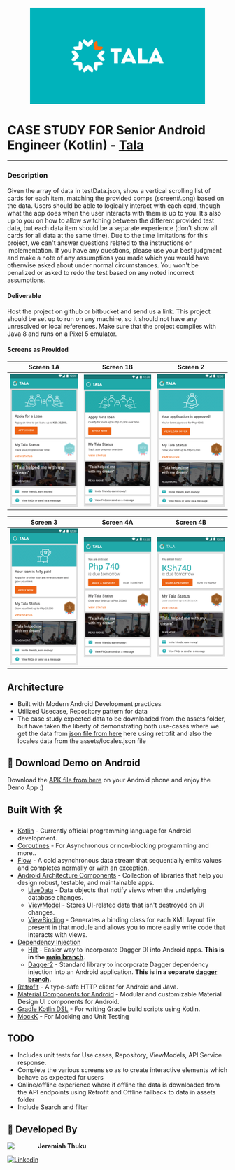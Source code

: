 <p align="center"><a href="https://safeboda.com/ke/" target="_blank"><img src="https://github.com/jeremy02/Tala-Challenge/blob/main/public/tala_logo.png" width="400"></a></p>

# CASE STUDY FOR Senior Android Engineer (Kotlin) - [Tala](https://tala.co/)

---
### Description
Given the array of data in testData.json, show a vertical scrolling list of cards for each item,
matching the provided comps (screen#.png) based on the data. Users should be able to logically
interact with each card, though what the app does when the user interacts with them is up to
you.
It’s also up to you on how to allow switching between the different provided test data, but each
data item should be a separate experience (don’t show all cards for all data at the same time).
Due to the time limitations for this project, we can't answer questions related to the instructions
or implementation. If you have any questions, please use your best judgment and make a note
of any assumptions you made which you would have otherwise asked about under normal
circumstances. You won't be penalized or asked to redo the test based on any noted incorrect
assumptions.

#### Deliverable
Host the project on github or bitbucket and send us a link. This project should be set up to run
on any machine, so it should not have any unresolved or local references.
Make sure that the project compiles with Java 8 and runs on a Pixel 5 emulator.

#### Screens as Provided
Screen 1A           |  Screen 1B            |  Screen 2
:-------------------------:|:-------------------------:|:-------------------------:
![](public/screen1a.png)  |  ![](public/screen1b.png)  |  ![](public/screen2.png)

Screen 3           |  Screen 4A            |  Screen 4B
:-------------------------:|:-------------------------:|:-------------------------:
![](public/screen3.png)  |  ![](public/screen4a.png)  |  ![](public/screen4b.png)

## Architecture
* Built with Modern Android Development practices
* Utilized Usecase, Repository pattern for data
* The case study expected data to be downloaded from the assets folder, but have taken the liberty of demonstrating both use-cases where
  we get the data from [json file from here](https://github.com/jeremy02/Tala-Challenge/blob/main/app/src/main/assets/testData.json?raw=true) here using retrofit and also the locales data from the assets/locales.json file

## 📱 Download Demo on Android
Download the [APK file from here]() on your Android phone and enjoy the Demo App :)

## Built With 🛠
- [Kotlin](https://kotlinlang.org/) - Currently official programming language for Android development.
- [Coroutines](https://kotlinlang.org/docs/reference/coroutines-overview.html) - For Asynchronous or non-blocking programming and more..
- [Flow](https://kotlin.github.io/kotlinx.coroutines/kotlinx-coroutines-core/kotlinx.coroutines.flow/-flow/) - A cold asynchronous data stream that sequentially emits values and completes normally or with an exception.
- [Android Architecture Components](https://developer.android.com/topic/libraries/architecture) - Collection of libraries that help you design robust, testable, and maintainable apps.
  - [LiveData](https://developer.android.com/topic/libraries/architecture/livedata) - Data objects that notify views when the underlying database changes.
  - [ViewModel](https://developer.android.com/topic/libraries/architecture/viewmodel) - Stores UI-related data that isn't destroyed on UI changes.
  - [ViewBinding](https://developer.android.com/topic/libraries/view-binding) - Generates a binding class for each XML layout file present in that module and allows you to more easily write code that interacts with views.
- [Dependency Injection](https://developer.android.com/training/dependency-injection)
  - [Hilt](https://dagger.dev/hilt) - Easier way to incorporate Dagger DI into Android apps. **This is in the [main branch](https://github.com/wajahatkarim3/Imagine)**.
  - [Dagger2](https://dagger.dev/) - Standard library to incorporate Dagger dependency injection into an Android application. **This is in a separate [dagger branch](https://github.com/wajahatkarim3/Imagine/tree/dagger-branch).**
- [Retrofit](https://square.github.io/retrofit/) - A type-safe HTTP client for Android and Java.
- [Material Components for Android](https://github.com/material-components/material-components-android) - Modular and customizable Material Design UI components for Android.
- [Gradle Kotlin DSL](https://docs.gradle.org/current/userguide/kotlin_dsl.html) - For writing Gradle build scripts using Kotlin.
- [MockK](https://mockk.io) - For Mocking and Unit Testing

## TODO
* Includes unit tests for Use cases, Repository, ViewModels, API Service response.
* Complete the various screens so as to create interactive elements which behave as expected for users
* Online/offline experience where if offline the data is downloaded from the API endpoints using Retrofit and Offline fallback to data in assets folder
* Include Search and filter

## 👨 Developed By

<a href="https://www.linkedin.com/in/jeremiah-thuku/" target="_blank">
  <img src="https://avatars.githubusercontent.com/u/6048156?v=4" width="70" align="left">
</a>

**Jeremiah Thuku**

[![Linkedin](https://img.shields.io/badge/-linkedin-grey?logo=linkedin)](https://www.linkedin.com/in/jeremiah-thuku/)

